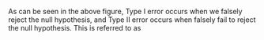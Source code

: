 As can be seen in the above figure, Type I error occurs when we falsely reject the null hypothesis, and Type II error occurs when falsely fail to reject the null hypothesis. This is referred to as 